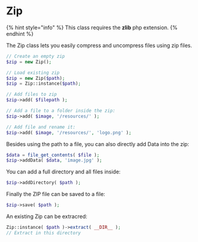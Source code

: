 # Zip

{% hint style="info" %}
This class requires the **zlib** php extension.
{% endhint %}

The Zip class lets you easily compress and uncompress files using zip files.

```php
// Create an empty zip
$zip = new Zip();

// Load existing zip
$zip = new Zip($path);
$zip = Zip::instance($path);

// Add files to zip
$zip->add( $filepath );

// Add a file to a folder inside the zip:
$zip->add( $image, '/resources/' );

// Add file and rename it:
$zip->add( $image, '/resources/', 'logo.png' );    
```

Besides using the path to a file, you can also directly add Data into the zip:

```php
$data = file_get_contents( $file );
$zip->addData( $data, 'image.jpg' );
```

You can add a full directory and all files inside:

```php
$zip->addDirectory( $path );
```

Finally the ZIP file can be saved to a file:

```php
$zip->save( $path );
```

An existing Zip can be extracred:

```php
Zip::instance( $path )->extract( __DIR__ ); 
// Extract in this directory
```
